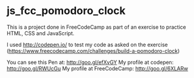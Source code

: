 # js_fcc_pomodoro_clock

This is a project done in FreeCodeCamp as part of an exercise to practice HTML, CSS and JavaScript.

I used http://codepen.io/ to test my code as asked on the exercise (https://www.freecodecamp.com/challenges/build-a-pomodoro-clock)

You can see this Pen at: http://goo.gl/efXvGY
My profile at codepen: http://goo.gl/RWUcGu
My profile at FreeCodeCamp: http://goo.gl/6XLARw
